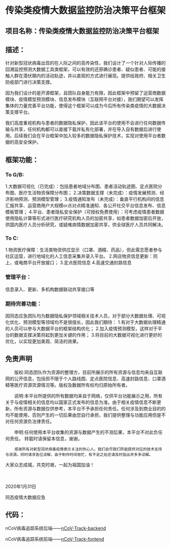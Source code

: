 # 传染类疫情大数据监控防治决策平台框架

## 项目名称：传染类疫情大数据监控防治决策平台框架

## 描述：

​		针对新型冠状病毒出现的在人际之间的高传染性，我们设计了一个针对人际传播的回溯监控预测大数据工具类框架，可以有效的还原确诊患者、疑似患者、可能的接触人群在潜伏期内的活动轨迹，并以直观的方式进行展现。提供给政府、相关卫生防疫部门进行决策支撑。



​		因为我们设计的是开源框架，且团队自身能力有限，因此框架中预留了运营商数据模块、疫情模型预测模块、信息发布模块（互联网平台对接），我们期望可以发挥集体的力量完善平台功能，使得这个框架可以成为今后所有传染类疫情的大数据决策支撑平台。



​		我们高度重视机构与患者的数据隐私保护，因此该平台的使用不会进行任何数据传输与共享，任何机构都可以直接下载并私有化部署，并在导入自有数据后进行使用。后续我们会在平台框架中加入较多的数据隐私保护技术，实现对使用平台者数据的高安全保护。

## 框架功能：

### To G/B:

1.大数据可视化（已完成）：包括患者地域分布图、患者活动轨迹图、定点医院分布图、医疗生活物资保障分布图；
2.决策数据支撑（未完成）：疫情发展预测、经济影响预测、预测模型管理；
3.疫情通知发布（未完成）：垂直平行机构间的信息汇报共享、运营商用户大规模or点对点精准通知、各公开社交平台信息发布、信息模板管理；
4.平台、患者隐私安全保护（可授权免费使用）：可考虑疫情患者数据使用隐私计算等形式进行医疗研究机构人员的加密共享，如患者数据加密后开放，供国内医疗人员分析研究，或疑难病情数据加密共享，供全球医疗人员共同解决。

### To C:

1.物资医疗保障：生活类物资供应显示（口罩、酒精、药品），但此需志愿者参与社区运营，进行地域化的人工信息采集并录入平台。
2.网店物资信息更新：同上，或电商平台开放接口；
3.定点医院信息
4.高速交通封路信息

### 管理平台：

信息录入、更新、多机构数据联动共享接口等

### 期待完善功能：

因同态应急团队均为数据隐私保护领域相关技术人员，对于部分大数据处理、可视化优化、预测模型等领域均不是很擅长，因此我们期待：
1.有对于大数据处理精通的人员可以参与大数据平台的框架结构优化；
2.加入疫情预测模型，这样对于平台的数据支撑决策将起到更加关键的作用；
3.将目前的大数据可视化进行更好的优化，以实现更加美观、简洁的效果。

## 免责声明

　　版权:同态团队作为资源的整理方，目前所展示的所有资源与信息均来自互联网的公开信息，包括但不限于个人路线图、定点医院信息、高速封路信息、口罩酒精等医疗资源货源情况等。版权及数据所有权均归原始所有者。

　　说明:本平台所提供的所有数据均来自于网络，仅供平台功能展示之用，所有关于与疫情相关的信息均以国家正式发布的信息为准。由于相关疫情信息不断更新，所有资源与数据仅供参考，本平台不予承担任何责任。任何涉及到商业目的的均不能使用，否则产生的一切后果由您自行承担，我们提供整理与功能应用但是不对任何资源负法律责任。

　　申明:任何使用本平台收集的资源与数据产生的不测后果，本平台不对此负任何责任。 转载时请保留本信息，谢谢。
     
		感谢所有对新型冠状病毒疫情表示关注的热心人。我们会尽我们所能提供对应的技术支持与资源。同时请求各位谅解，由于制作时间匆忙，有不足之处还请及时指出并多多谅解。
大家众志成城，共克时艰，一起为祖国加油！


　　

2020年1月31日

同态疫情大数据应急



## 代码：

nCoV病毒追踪系统后端——[nCoV-Track-backend](https://github.com/ttaigithub/nCoV-track/tree/master/nCoV-Track-backend)

nCoV病毒追踪系统前端——[nCoV-Track-fontend](https://github.com/ttaigithub/nCoV-track/tree/master/nCoV-Track-fontend)